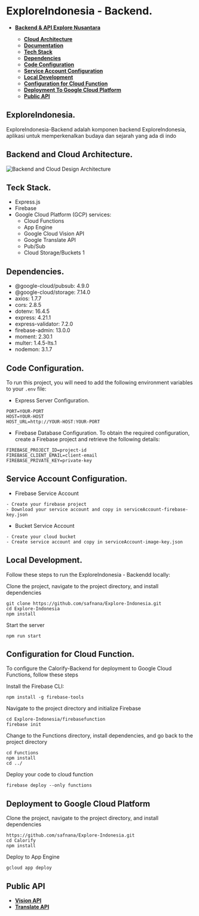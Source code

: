 # ExploreIndonesia - Backend.
<ul>
  <li><b><a href="https://github.com/safnana/Explore-Indonesia.git"> Backend & API Explore Nusantara</a></b></li>
  <ul>
    <li><b><a href="https://github.com/safnana/Explore-Indonesia/blob/main/README.md#backend-and-cloud-architecture">Cloud Architecture</a></b></li>
    <li><b><a href="">Documentation</a></b></li>
    <li><b><a href="https://github.com/safnana/Explore-Indonesia/blob/main/README.md#teck-stack">Tech Stack</a></b></li>
    <li><b><a href="https://github.com/safnana/Explore-Indonesia/blob/main/README.md#dependencies">Dependencies</a></b></li>
    <li><b><a href="https://github.com/safnana/Explore-Indonesia/blob/main/README.md#code-configuration">Code Configuration</a></b></li>
    <li><b><a href="https://github.com/safnana/Explore-Indonesia/blob/main/README.md#service-account-configuration">Service Account Configuration</a></b></li>
    <li><b><a href="https://github.com/safnana/Explore-Indonesia/blob/main/README.md#local-development">Local Development</a></b></li>
    <li><b><a href="https://github.com/safnana/Explore-Indonesia/blob/main/README.md#configuration-for-cloud-function">Configuration for Cloud Function</a></b></li>
    <li><b><a href="https://github.com/safnana/Explore-Indonesia/blob/main/README.md#deployment-to-google-cloud-platform">Deployment To Google Cloud Platform</a></b></li>
    <li><b><a href="https://github.com/safnana/Explore-Indonesia/blob/main/README.md#public-api">Public API</a></b></li>
  </ul>
</ul>

## ExploreIndonesia.
ExploreIndonesia-Backend adalah komponen backend ExploreIndonesia, aplikasi untuk memperkenalkan budaya dan sejarah yang ada di indo

## Backend and Cloud Architecture.
![Backend and Cloud Design Architecture](https://github.com/user-attachments/assets/7bbcb493-f238-4138-b461-9d2b0dbe5af2)

## Teck Stack.
* Express.js
* Firebase
* Google Cloud Platform (GCP) services:
    * Cloud Functions
    * App Engine
    * Google Cloud Vision API
    * Google Translate API
    * Pub/Sub
    * Cloud Storage/Buckets 1

## Dependencies.
* @google-cloud/pubsub: 4.9.0
* @google-cloud/storage: 7.14.0
* axios: 1.7.7
* cors: 2.8.5
* dotenv: 16.4.5
* express: 4.21.1
* express-validator: 7.2.0
* firebase-admin: 13.0.0
* moment: 2.30.1
* multer: 1.4.5-lts.1
* nodemon: 3.1.7

## Code Configuration.
To run this project, you will need to add the following environment variables to your `.env` file:
* Express Server Configuration.
```
PORT=YOUR-PORT
HOST=YOUR-HOST
HOST_URL=http://YOUR-HOST:YOUR-PORT
```
* Firebase Database Configuration.
To obtain the required configuration, create a Firebase project and retrieve the following details:
```
FIREBASE_PROJECT_ID=project-id
FIREBASE_CLIENT_EMAIL=client-email
FIREBASE_PRIVATE_KEY=private-key
```

## Service Account Configuration.
* Firebase Service Account
```
- Create your firebase project
- Download your service account and copy in serviceAccount-firebase-key.json
```
* Bucket Service Account
```
- Create your cloud bucket
- Create service account and copy in serviceAccount-image-key.json
```

## Local Development.
Follow these steps to run the ExploreIndonesia - Backendd locally:

Clone the project, navigate to the project directory, and install dependencies
```
git clone https://github.com/safnana/Explore-Indonesia.git
cd Explore-Indonesia
npm install
```
Start the server
```
npm run start
```

## Configuration for Cloud Function.
To configure the Calorify-Backend for deployment to Google Cloud Functions, follow these steps

Install the Firebase CLI:
```
npm install -g firebase-tools
```
Navigate to the project directory and initialize Firebase
```
cd Explore-Indonesia/firebasefunction
firebase init
```
Change to the Functions directory, install dependencies, and go back to the project directory
```
cd Functions
npm install
cd ../
```
Deploy your code to cloud function
```
firebase deploy --only functions
```

## Deployment to Google Cloud Platform
Clone the project, navigate to the project directory, and install dependencies
```
https://github.com/safnana/Explore-Indonesia.git
cd Calorify
npm install
```
Deploy to App Engine
```
gcloud app deploy
```

## Public API

<ul>
  <li><b><a href="https://cloud.google.com/vision/docs?hl=id"> Vision API</a></b></li>
  <li><b><a href="https://cloud.google.com/translate/docs/reference/rest/"> Translate API</a></b></li>
  <ul>
